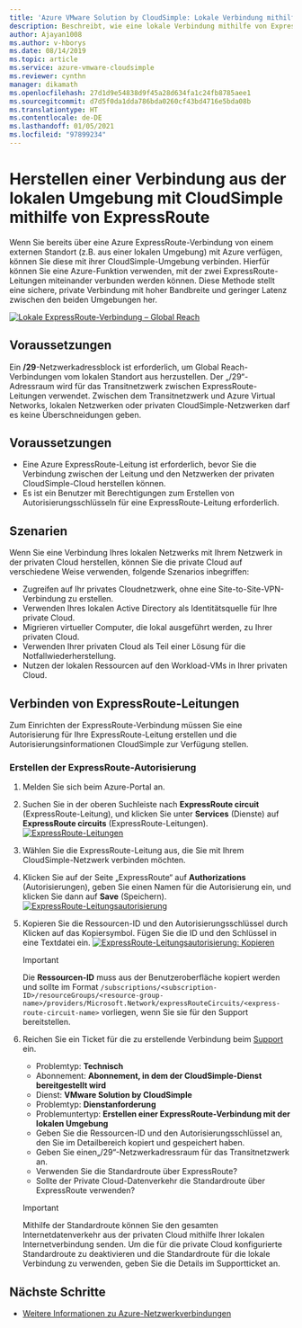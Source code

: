 ```yaml
---
title: 'Azure VMware Solution by CloudSimple: Lokale Verbindung mithilfe von ExpressRoute'
description: Beschreibt, wie eine lokale Verbindung mithilfe von ExpressRoute aus dem CloudSimple-Regionsnetzwerk angefordert wird.
author: Ajayan1008
ms.author: v-hborys
ms.date: 08/14/2019
ms.topic: article
ms.service: azure-vmware-cloudsimple
ms.reviewer: cynthn
manager: dikamath
ms.openlocfilehash: 27d1d9e54838d9f45a28d634fa1c24fb8785aee1
ms.sourcegitcommit: d7d5f0da1dda786bda0260cf43bd4716e5bda08b
ms.translationtype: HT
ms.contentlocale: de-DE
ms.lasthandoff: 01/05/2021
ms.locfileid: "97899234"
---
```

# <a name="connect-from-on-premises-to-cloudsimple-using-expressroute"></a>Herstellen einer Verbindung aus der lokalen Umgebung mit CloudSimple mithilfe von ExpressRoute

Wenn Sie bereits über eine Azure ExpressRoute-Verbindung von einem externen Standort (z.B. aus einer lokalen Umgebung) mit Azure verfügen, können Sie diese mit ihrer CloudSimple-Umgebung verbinden. Hierfür können Sie eine Azure-Funktion verwenden, mit der zwei ExpressRoute-Leitungen miteinander verbunden werden können. Diese Methode stellt eine sichere, private Verbindung mit hoher Bandbreite und geringer Latenz zwischen den beiden Umgebungen her.

[![Lokale ExpressRoute-Verbindung – Global Reach](media/cloudsimple-global-reach-connection.png)](media/cloudsimple-global-reach-connection.png)

## <a name="before-you-begin"></a>Voraussetzungen

Ein **/29**-Netzwerkadressblock ist erforderlich, um Global Reach-Verbindungen vom lokalen Standort aus herzustellen.  Der „/29“-Adressraum wird für das Transitnetzwerk zwischen ExpressRoute-Leitungen verwendet.  Zwischen dem Transitnetzwerk und Azure Virtual Networks, lokalen Netzwerken oder privaten CloudSimple-Netzwerken darf es keine Überschneidungen geben.

## <a name="prerequisites"></a>Voraussetzungen

* Eine Azure ExpressRoute-Leitung ist erforderlich, bevor Sie die Verbindung zwischen der Leitung und den Netzwerken der privaten CloudSimple-Cloud herstellen können.
* Es ist ein Benutzer mit Berechtigungen zum Erstellen von Autorisierungsschlüsseln für eine ExpressRoute-Leitung erforderlich.

## <a name="scenarios"></a>Szenarien

Wenn Sie eine Verbindung Ihres lokalen Netzwerks mit Ihrem Netzwerk in der privaten Cloud herstellen, können Sie die private Cloud auf verschiedene Weise verwenden, folgende Szenarios inbegriffen:

* Zugreifen auf Ihr privates Cloudnetzwerk, ohne eine Site-to-Site-VPN-Verbindung zu erstellen.
* Verwenden Ihres lokalen Active Directory als Identitätsquelle für Ihre private Cloud.
* Migrieren virtueller Computer, die lokal ausgeführt werden, zu Ihrer privaten Cloud.
* Verwenden Ihrer privaten Cloud als Teil einer Lösung für die Notfallwiederherstellung.
* Nutzen der lokalen Ressourcen auf den Workload-VMs in Ihrer privaten Cloud.

## <a name="connecting-expressroute-circuits"></a>Verbinden von ExpressRoute-Leitungen

Zum Einrichten der ExpressRoute-Verbindung müssen Sie eine Autorisierung für Ihre ExpressRoute-Leitung erstellen und die Autorisierungsinformationen CloudSimple zur Verfügung stellen.


### <a name="create-expressroute-authorization"></a>Erstellen der ExpressRoute-Autorisierung

1. Melden Sie sich beim Azure-Portal an.

2. Suchen Sie in der oberen Suchleiste nach **ExpressRoute circuit** (ExpressRoute-Leitung), und klicken Sie unter **Services** (Dienste) auf **ExpressRoute circuits** (ExpressRoute-Leitungen).
    [![ExpressRoute-Leitungen](media/azure-expressroute-transit-search.png)](media/azure-expressroute-transit-search.png)

3. Wählen Sie die ExpressRoute-Leitung aus, die Sie mit Ihrem CloudSimple-Netzwerk verbinden möchten.

4. Klicken Sie auf der Seite „ExpressRoute“ auf **Authorizations** (Autorisierungen), geben Sie einen Namen für die Autorisierung ein, und klicken Sie dann auf **Save** (Speichern).
    [![ExpressRoute-Leitungsautorisierung](media/azure-expressroute-transit-authorizations.png)](media/azure-expressroute-transit-authorizations.png)

5. Kopieren Sie die Ressourcen-ID und den Autorisierungsschlüssel durch Klicken auf das Kopiersymbol. Fügen Sie die ID und den Schlüssel in eine Textdatei ein.
    [![ExpressRoute-Leitungsautorisierung: Kopieren](media/azure-expressroute-transit-authorization-copy.png)](media/azure-expressroute-transit-authorization-copy.png)

    > [!IMPORTANT]
    > Die **Ressourcen-ID** muss aus der Benutzeroberfläche kopiert werden und sollte im Format ```/subscriptions/<subscription-ID>/resourceGroups/<resource-group-name>/providers/Microsoft.Network/expressRouteCircuits/<express-route-circuit-name>``` vorliegen, wenn Sie sie für den Support bereitstellen.

6. Reichen Sie ein Ticket für die zu erstellende Verbindung beim <a href="https://portal.azure.com/#blade/Microsoft_Azure_Support/HelpAndSupportBlade/newsupportrequest" target="_blank">Support</a> ein.
    * Problemtyp: **Technisch**
    * Abonnement: **Abonnement, in dem der CloudSimple-Dienst bereitgestellt wird**
    * Dienst: **VMware Solution by CloudSimple**
    * Problemtyp: **Dienstanforderung**
    * Problemuntertyp: **Erstellen einer ExpressRoute-Verbindung mit der lokalen Umgebung**
    * Geben Sie die Ressourcen-ID und den Autorisierungsschlüssel an, den Sie im Detailbereich kopiert und gespeichert haben.
    * Geben Sie einen„/29“-Netzwerkadressraum für das Transitnetzwerk an.
    * Verwenden Sie die Standardroute über ExpressRoute?
    * Sollte der Private Cloud-Datenverkehr die Standardroute über ExpressRoute verwenden?

    > [!IMPORTANT]
    > Mithilfe der Standardroute können Sie den gesamten Internetdatenverkehr aus der privaten Cloud mithilfe Ihrer lokalen Internetverbindung senden.  Um die für die private Cloud konfigurierte Standardroute zu deaktivieren und die Standardroute für die lokale Verbindung zu verwenden, geben Sie die Details im Supportticket an.

## <a name="next-steps"></a>Nächste Schritte

* [Weitere Informationen zu Azure-Netzwerkverbindungen](cloudsimple-azure-network-connection.md)  
